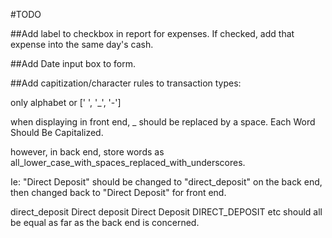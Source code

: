 #TODO

##Add label to checkbox in report for expenses.
If checked, add that expense into the same day's cash.

##Add Date input box to form.

##Add capitization/character rules to transaction types:

only alphabet or [' ', '_', '-']

when displaying in front end, _ should be replaced by a space. Each Word Should Be Capitalized.

however, in back end, store words as all_lower_case_with_spaces_replaced_with_underscores.

Ie: "Direct Deposit" should be changed to "direct_deposit" on the back end, then changed back to "Direct Deposit" for front end.

direct_deposit Direct deposit Direct Deposit DIRECT_DEPOSIT etc should all be equal as far as the back end is concerned.